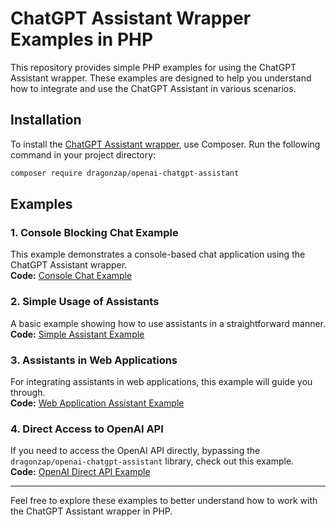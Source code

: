 # ChatGPT Assistant Wrapper Examples in PHP

This repository provides simple PHP examples for using the ChatGPT Assistant wrapper. These examples are designed to help you understand how to integrate and use the ChatGPT Assistant in various scenarios.

## Installation

To install the [ChatGPT Assistant wrapper](https://github.com/dragonzapeducation/chatgpt-assistant), use Composer. Run the following command in your project directory:

```bash
composer require dragonzap/openai-chatgpt-assistant
```

## Examples

### 1. Console Blocking Chat Example
This example demonstrates a console-based chat application using the ChatGPT Assistant wrapper.  
**Code:** [Console Chat Example](https://github.com/dragonzapeducation/chatgpt-assistant-examples/blob/main/JustSimplePhp/src/console-chat-example.php)

### 2. Simple Usage of Assistants
A basic example showing how to use assistants in a straightforward manner.  
**Code:** [Simple Assistant Example](https://github.com/dragonzapeducation/chatgpt-assistant-examples/blob/main/JustSimplePhp/src/unknown-assistant-example.php)

### 3. Assistants in Web Applications
For integrating assistants in web applications, this example will guide you through.  
**Code:** [Web Application Assistant Example](https://github.com/dragonzapeducation/chatgpt-assistant-examples/blob/main/JustSimplePhp/src/reload-conversation-example.php)

### 4. Direct Access to OpenAI API
If you need to access the OpenAI API directly, bypassing the `dragonzap/openai-chatgpt-assistant` library, check out this example.  
**Code:** [OpenAI Direct API Example](https://github.com/dragonzapeducation/chatgpt-assistant-examples/blob/main/JustSimplePhp/src/openai-direct-api-example.php)

---

Feel free to explore these examples to better understand how to work with the ChatGPT Assistant wrapper in PHP.
